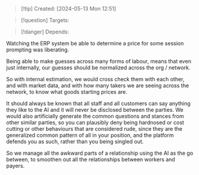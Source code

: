 
>[!tip] Created: [2024-05-13 Mon 12:51]

>[!question] Targets: 

>[!danger] Depends: 

Watching the ERP system be able to determine a price for some session prompting was liberating.

Being able to make guesses across many forms of labour, means that even just internally, our guesses should be normalized across the org / network.

So with internal estimation, we would cross check them with each other, and with market data, and with how many takers we are seeing across the network, to know what goods starting prices are.

It should always be known that all staff and all customers can say anything they like to the AI and it will never be disclosed between the parties.  We would also artificially generate the common questions and stances from other similar parties, so you can plausibly deny being hardnosed or cost cutting or other behaviours that are considered rude, since they are the generalized common pattern of all in your position, and the platform defends you as such, rather than you being singled out.

So we manage all the awkward parts of a relationship using the AI as the go between, to smoothen out all the relationships between workers and payers.